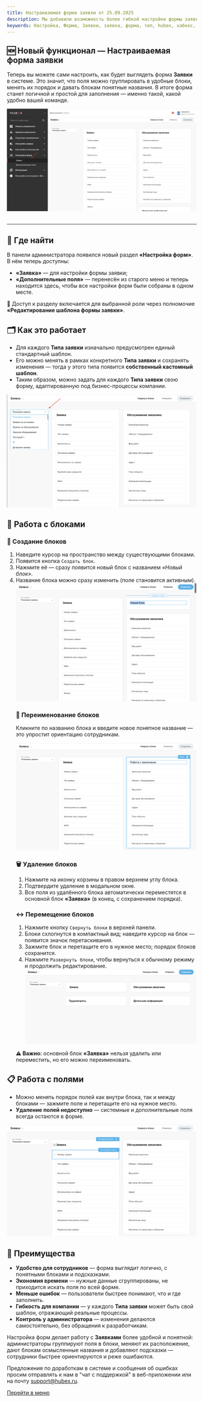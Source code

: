 ```yaml
---
title: Настраиваемая форма заявки от 25.09.2025
description: Мы добавили возможность более гибкой настройки формы заявки под разные типы заявки
keywords: Настройка, Форма, Заявки, заявка, форма, тип, hubex, хабекс, хубекс, хабикс
---
```


<article>

  <h1>🆕 Новый функционал — Настраиваемая форма заявки</h1>

  <p>
    Теперь вы можете сами настроить, как будет выглядеть форма <strong>Заявки</strong> в системе.
    Это значит, что поля можно группировать в удобные блоки, менять их порядок и давать блокам понятные названия.
    В итоге форма станет логичной и простой для заполнения — именно такой, какой удобно вашей команде.
  </p>
<div style="text-align: center;">
  <img src="/attachments/images/FAQ/RELEASENOTES/CustomTaskForm1.png" 
       alt="TicketType" 
       style="max-width: 100%; height: auto;" />
</div>
<br />


  <hr />

  <section id="where">
    <h2>🔐 Где найти</h2>
    <p>В панели администратора появился новый раздел <strong>«Настройка форм»</strong>. В нём теперь доступны:</p>
    <ul>
      <li><strong>«Заявка»</strong> — для настройки формы заявки;</li>
      <li><strong>«Дополнительные поля»</strong> — перенесён из старого меню и теперь находится здесь, чтобы все настройки форм были собраны в одном месте.</li>
    </ul>
    <p>📌 Доступ к разделу включается для выбранной роли через полномочие <strong>«Редактирование шаблона формы заявки»</strong>.</p>
  </section>

  <section id="how-it-works">
    <h2>🗂️ Как это работает</h2>
    <ul>
      <li>Для каждого <strong>Типа заявки</strong> изначально предусмотрен единый стандартный шаблон.</li>
      <li>Его можно менять в рамках конкретного <strong>Типа заявки</strong> и сохранять изменения — тогда у этого типа появится <strong>собственный кастомный шаблон</strong>.</li>
      <li>Таким образом, можно задать для каждого <strong>Типа заявки</strong> свою форму, адаптированную под бизнес-процессы компании.</li>
    </ul>
  </section>
<div style="text-align: center;">
  <img src="/attachments/images/FAQ/RELEASENOTES/CustomTaskForm2.png" 
       alt="TicketType" 
       style="max-width: 100%; height: auto;" />
</div>
<section id="blocks"> <h2>🧩 Работа с блоками</h2> <h3>📌 Создание блоков</h3> <ol> <li>Наведите курсор на пространство между существующими блоками.</li> <li>Появится кнопка <code>Создать блок</code>.</li> <li>Нажмите её — сразу появится новый блок с названием <em>«Новый блок»</em>.</li> <li>Название блока можно сразу изменить (поле становится активным).</li> <div style="text-align: center;">
  <img src="/attachments/images/FAQ/RELEASENOTES/CustomTaskForm3.png" 
       alt="TicketType" 
       style="max-width: 100%; height: auto;" />
</div>
</figure>  <h3>📝 Переименование блоков</h3> <p>Кликните по названию блока и введите новое понятное название — это упростит ориентацию сотрудникам.</p> <div style="text-align: center;">
  <img src="/attachments/images/FAQ/RELEASENOTES/CustomTaskForm4.png" 
       alt="TicketType" 
       style="max-width: 100%; height: auto;" />
</div> </figure> <h3>🗑️ Удаление блоков</h3> <ol> <li>Нажмите на иконку корзины в правом верхнем углу блока.</li> <li>Подтвердите удаление в модальном окне.</li> <li>Все поля из удалённого блока автоматически переместятся в основной блок <strong>«Заявка»</strong> (в конец, с сохранением порядка).</li> </ol><h3>↔️ Перемещение блоков</h3> <ol> <li>Нажмите кнопку <code>Свернуть блоки</code> в верхней панели.</li> <li>Блоки схлопнутся в компактный вид; наведите курсор на блок — появится значок перетаскивания.</li> <li>Зажмите блок и перетащите его в нужное место; порядок блоков сохранится.</li> <li>Нажмите <code>Развернуть блоки</code>, чтобы вернуться к обычному режиму и продолжить редактирование.</li>  <div style="text-align: center;">
  <img src="/attachments/images/FAQ/RELEASENOTES/CustomTaskForm5.png" 
       alt="TicketType" 
       style="max-width: 100%; height: auto;" />
</div> 
</ol> <p><strong>⚠️ Важно:</strong> основной блок <strong>«Заявка»</strong> нельзя удалить или переместить, но его можно переименовать.</p> </section>

  <section id="fields">
    <h2>📋 Работа с полями</h2>
    <ul>
      <li>Можно менять порядок полей как внутри блока, так и между блоками — зажмите поле и перетащите его на нужное место.</li>
      <li><strong>Удаление полей недоступно</strong> — системные и дополнительные поля всегда остаются в форме.</li>
    </ul>
  </section>
<div style="text-align: center;">
  <img src="/attachments/images/FAQ/RELEASENOTES/CustomTaskForm6.png" 
       alt="TicketType" 
       style="max-width: 100%; height: auto;" />
</div>
  <section id="benefits">
    <h2>🎯 Преимущества</h2>
    <ul>
      <li><strong>Удобство для сотрудников</strong> — форма выглядит логично, с понятными блоками и подсказками.</li>
      <li><strong>Экономия времени</strong> — нужные данные сгруппированы, не приходится искать поля по всей форме.</li>
      <li><strong>Меньше ошибок</strong> — пользователи быстрее понимают, что и где заполнить.</li>
      <li><strong>Гибкость для компании</strong> — у каждого <strong>Типа заявки</strong> может быть свой шаблон, отражающий реальные процессы.</li>
      <li><strong>Контроль у администратора</strong> — изменения делаются самостоятельно, без обращения к разработчикам.</li>
    </ul>
    <p>
      Настройка форм делает работу с <strong>Заявками</strong> более удобной и понятной: администраторы группируют поля в блоки,
      меняют их расположение, дают блокам осмысленные названия и добавляют подсказки — сотрудники быстрее ориентируются
      и реже ошибаются.
    </p>
  </section>

</article>
Предложения по доработкам в системе и сообщения об ошибках просим отправлять к нам в "чат с поддержкой" в веб-приложении или на почту <a href="mailto:support@hubex.ru" target="_blank" rel="noopener">support@hubex.ru</a>.</p>

<p><a href="http://wiki.hubex.ru">Перейти в меню</a></p>
</body>
</html>
